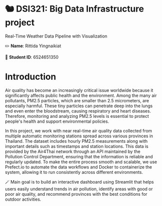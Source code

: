 # 🐿️ DSI321: Big Data Infrastructure project
Real-Time Weather Data Pipeline with Visualization

✏️ **Name**: Rittida Yingnaikiat

📕 **Student ID**: 6524651350

# Introduction

Air quality has become an increasingly critical issue worldwide because it significantly affects public health and the environment. Among the many air pollutants, PM2.5 particles, which are smaller than 2.5 micrometers, are especially harmful. These tiny particles can penetrate deep into the lungs and even enter the bloodstream, causing respiratory and heart diseases. Therefore, monitoring and analyzing PM2.5 levels is essential to protect people's health and support environmental policies.

In this project, we work with near real-time air quality data collected from multiple automatic monitoring stations spread across various provinces in Thailand. The dataset includes hourly PM2.5 measurements along with important details such as timestamps and station locations. This data is provided by the Air4Thai network through an API maintained by the Pollution Control Department, ensuring that the information is reliable and regularly updated. To make the entire process smooth and scalable, we use Prefect.io to automate the data workflows and Docker to containerize the system, allowing it to run consistently across different environments.

🪄 Main goal is to build an interactive dashboard using Streamlit that helps users easily understand trends in air pollution, identify areas with good or poor air quality, and recommend provinces with the best conditions for outdoor activities.